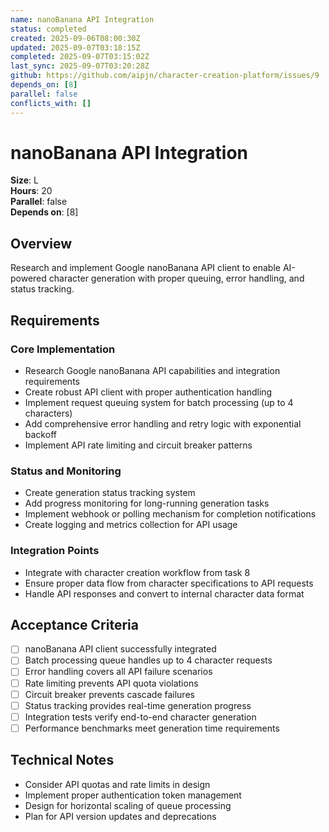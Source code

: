 ```yaml
---
name: nanoBanana API Integration
status: completed
created: 2025-09-06T08:00:30Z
updated: 2025-09-07T03:18:15Z
completed: 2025-09-07T03:15:02Z
last_sync: 2025-09-07T03:20:28Z
github: https://github.com/aipjn/character-creation-platform/issues/9
depends_on: [8]
parallel: false
conflicts_with: []
---
```


# nanoBanana API Integration

**Size**: L  
**Hours**: 20  
**Parallel**: false  
**Depends on**: [8]

## Overview

Research and implement Google nanoBanana API client to enable AI-powered character generation with proper queuing, error handling, and status tracking.

## Requirements

### Core Implementation
- Research Google nanoBanana API capabilities and integration requirements
- Create robust API client with proper authentication handling
- Implement request queuing system for batch processing (up to 4 characters)
- Add comprehensive error handling and retry logic with exponential backoff
- Implement API rate limiting and circuit breaker patterns

### Status and Monitoring
- Create generation status tracking system
- Add progress monitoring for long-running generation tasks
- Implement webhook or polling mechanism for completion notifications
- Create logging and metrics collection for API usage

### Integration Points
- Integrate with character creation workflow from task 8
- Ensure proper data flow from character specifications to API requests
- Handle API responses and convert to internal character data format

## Acceptance Criteria

- [ ] nanoBanana API client successfully integrated
- [ ] Batch processing queue handles up to 4 character requests
- [ ] Error handling covers all API failure scenarios
- [ ] Rate limiting prevents API quota violations
- [ ] Circuit breaker prevents cascade failures
- [ ] Status tracking provides real-time generation progress
- [ ] Integration tests verify end-to-end character generation
- [ ] Performance benchmarks meet generation time requirements

## Technical Notes

- Consider API quotas and rate limits in design
- Implement proper authentication token management
- Design for horizontal scaling of queue processing
- Plan for API version updates and deprecations
